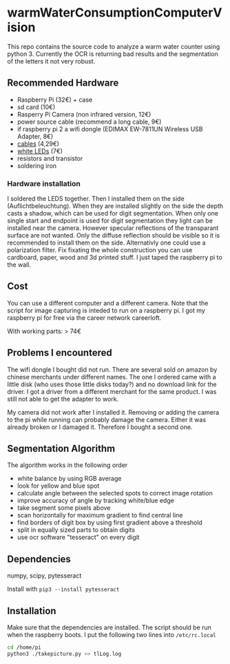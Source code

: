 # warmWaterConsumptionComputerVision

This repo contains the source code to analyze a warm water counter using python 3.
Currently the OCR is returning bad results and the segmentation of the letters it not very robust.

## Recommended Hardware
- Raspberry Pi (32€) + case
- sd card (10€)
- Rasperry Pi Camera (non infrared version, 12€)
- power source cable (recommend a long cable, 9€)
- if raspberry pi 2 a wifi dongle (EDIMAX EW-7811UN Wireless USB Adapter, 8€)
- [cables](https://www.amazon.de/gp/product/B0786KBBZ5/ref=oh_aui_detailpage_o02_s02?ie=UTF8&psc=1) (4,29€)
- [white LEDs](https://www.amazon.de/gp/product/B0786KBBZ5/ref=oh_aui_detailpage_o02_s02?ie=UTF8&psc=1) (7€)
- resistors and transistor
- soldering iron

### Hardware installation
I soldered the LEDS together. Then I installed them on the side (Auflichtbeleuchtung). When they are installed slightly on the side the depth casts a shadow, which can be used for digit segmentation. When only one single start and endpoint is used for digit segmentation they light can be installed near the camera. However specular reflections of the transparant surface are not wanted. Only the diffuse reflection should be visible so it is recommended to install them on the side. Alternativly one could use a polarization filter.
Fix fixating the whole construction you can use cardboard, paper, wood and 3d printed stuff. I just taped the raspberry pi to the wall.

## Cost
You can use a different computer and a different camera. Note that the script for image capturing is inteded to run on a raspberry pi. I got my raspberry pi for free via the career network careerloft.

With working parts: > 74€

## Problems I encountered
The wifi dongle I bought did not run. There are several sold on amazon by chinese merchants under different names. The one I ordered came with a little disk (who uses those little disks today?) and no download link for the driver. I got a driver from a different merchant for the same product. I was still not able to get the adapter to work.

My camera did not work after I installed it. Removing or adding the camera to the pi while running can probably damage the camera. Either it was already broken or I damaged it. Therefore I bought a second one.

## Segmentation Algorithm
The algorithm works in the following order

- white balance by using RGB average
- look for yellow and blue spot
- calculate angle between the selected spots to correct image rotation
- improve accuracy of angle by tracking white/blue edge
- take segment some pixels above
- scan horizontally for maximum gradient to find central line
- find borders of digit box by using first gradient above a threshold
- split in equally sized parts to obtain digits
- use ocr software "tesseract" on every digit

## Dependencies
numpy, scipy, pytesseract

Install with `pip3 --install pytesseract`  

## Installation
Make sure that the dependencies are installed. The script should be run when the raspberry boots. I put
the following two lines into `/etc/rc.local`
```bash
cd /home/pi
python3 ./takepicture.py >> tlLog.log
```
